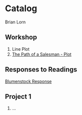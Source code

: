 # Catalog

Brian Lorn

## Workshop

1. Line Plot
2. [The Path of a Salesman - Plot](https://github.com/Brian-Lorn/workshop/blob/master/A%20Person's%20Path%20between%20Homes.png)

## Responses to Readings

[Blumenstock Response](https://github.com/Brian-Lorn/workshop/blob/master/blumenstock.md)

## Project 1

1. ...
